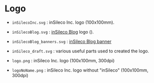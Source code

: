 # Logo 

* `inSilecoInc.svg` : inSileco Inc. logo (100x100mm). 

* `inSilecoBlog.svg` : [inSileco Blog](https://github.com/inSileco) logo (). 

* `inSilecoBlog_banners.svg` :  [inSileco Blog banner](https://insileco.github.io/)

* `inSileco_draft.svg` : various useful parts used to created the logo.

* `logo.png` : inSileco Inc. logo (100x100mm, 300dpi)

* `logoNoName.png` : inSileco Inc. logo without "inSileco" (100x100mm, 300dpi)
